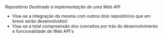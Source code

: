 *Repositório Destinado à implementação de uma Web API*
  - Visa-se a integração da mesma com outros dois repositórios que em breve serão desenvolvidos!
  - Visa-se a total compreensão dos conceitos por trás do desenvolvimento e funcionalidade de Web API's
